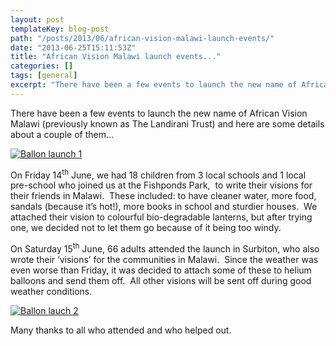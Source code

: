 ```yaml
---
layout: post
templateKey: blog-post
path: "/posts/2013/06/african-vision-malawi-launch-events/"
date: "2013-06-25T15:11:53Z"
title: "African Vision Malawi launch events..."
categories: []
tags: [general]
excerpt: "There have been a few events to launch the new name of African Vision Malawi (previously known as T..."
---
```


There have been a few events to launch the new name of African Vision Malawi (previously known as The Landirani Trust) and here are some details about a couple of them...

[![Ballon launch 1](https://www.africanvision.org.uk/africa-vision-news/wp-content/uploads/2013/06/P1040912-300x224.jpg)](https://www.africanvision.org.uk/africa-vision-news/wp-content/uploads/2013/06/P1040912.jpg)

On Friday 14<sup>th</sup> June, we had 18 children from 3 local schools and 1 local pre-school who joined us at the Fishponds Park,  to write their visions for their friends in Malawi.  These included: to have cleaner water, more food, sandals (because it’s hot!), more books in school and sturdier houses.  We attached their vision to colourful bio-degradable lanterns, but after trying one, we decided not to let them go because of it being too windy.

On Saturday 15<sup>th</sup> June, 66 adults attended the launch in Surbiton, who also wrote their ‘visions’ for the communities in Malawi.  Since the weather was even worse than Friday, it was decided to attach some of these to helium balloons and send them off.  All other visions will be sent off during good weather conditions.

[![Ballon lauch 2](https://www.africanvision.org.uk/africa-vision-news/wp-content/uploads/2013/06/DSC02440-168x300.jpg)](https://www.africanvision.org.uk/africa-vision-news/wp-content/uploads/2013/06/DSC02440.jpg)

Many thanks to all who attended and who helped out.